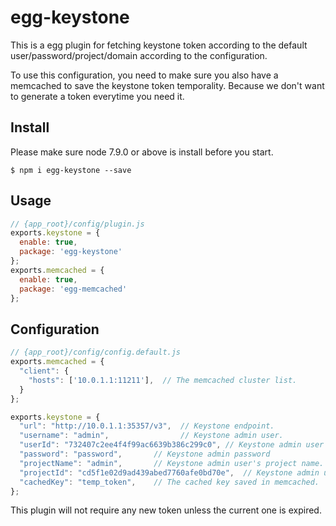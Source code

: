 # egg-keystone

This is a egg plugin for fetching keystone token according to the default user/password/project/domain according to the configuration.

To use this configuration, you need to make sure you also have a memcached to save the keystone token temporality. Because we don't want to generate a token everytime you need it.

## Install
Please make sure node 7.9.0 or above is install before you start.

```
$ npm i egg-keystone --save
```

## Usage
```javascript
// {app_root}/config/plugin.js
exports.keystone = {
  enable: true,
  package: 'egg-keystone'
};
exports.memcached = {
  enable: true,
  package: 'egg-memcached'
};
```

## Configuration
```javascript
// {app_root}/config/config.default.js 
exports.memcached = {
  "client": {
    "hosts": ['10.0.1.1:11211'],  // The memcached cluster list.
  }
};

exports.keystone = {
  "url": "http://10.0.1.1:35357/v3",  // Keystone endpoint.
  "username": "admin",                // Keystone admin user.
  "userId": "732407c2ee4f4f99ac6639b386c299c0", // Keystone admin user id.
  "password": "password",       // Keystone admin password
  "projectName": "admin",       // Keystone admin user's project name.
  "projectId": "cd5f1e02d9ad439abed7760afe0bd70e",  // Keystone admin user's project id.
  "cachedKey": "temp_token",    // The cached key saved in memcached.
};
```

This plugin will not require any new token unless the current one is expired.